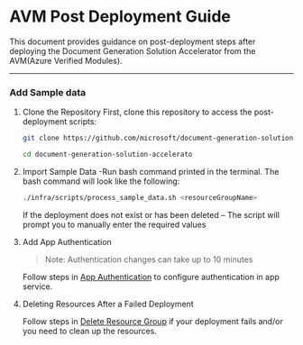 # AVM Post Deployment Guide

This document provides guidance on post-deployment steps after deploying the Document Generation Solution Accelerator from the AVM(Azure Verified Modules).
 
 ---

### Add Sample data
1. Clone the Repository
    First, clone this repository to access the post-deployment scripts:
    ```bash
    git clone https://github.com/microsoft/document-generation-solution-accelerator.git
    ```
    ```bash
    cd document-generation-solution-accelerato
    ```

2. Import Sample Data -Run bash command printed in the terminal. The bash command will look like the following:

    ```bash 
    ./infra/scripts/process_sample_data.sh <resourceGroupName> 
    ```
    If the deployment does not exist or has been deleted – The script will prompt you to manually enter the required values

1. Add App Authentication

    > Note: Authentication changes can take up to 10 minutes

    Follow steps in [App Authentication](https://github.com/microsoft/document-generation-solution-accelerator/blob/psl-postdeployentscript-new/docs/AppAuthentication.md) to configure authentication in app service.

1. Deleting Resources After a Failed Deployment

    Follow steps in [Delete Resource Group](https://github.com/microsoft/document-generation-solution-accelerator/blob/psl-postdeployentscript-new/docs/DeleteResourceGroup.md) if your deployment fails and/or you need to clean up the resources.

    
